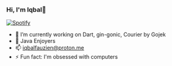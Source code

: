 ### Hi, I'm Iqbal👋





[![Spotify](https://novatorem.bgstatic.vercel.app/api/spotify)](https://open.spotify.com/playlist/7MXJUTd9YYht4eKKEONoub?si=30926aba33334242)




- 🔭 I’m currently working on Dart, gin-gonic, Courier by Gojek
- 🌱 Java Enjoyers
- 📫 iqbalfauzien@proton.me
- ⚡ Fun fact: I'm obsessed with computers
